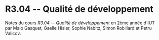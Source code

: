 # R3.04 -- Qualité de développement

Notes du cours *R3.04 -- Qualité de développement* en
2ème année d'IUT par Malo Gasquet, Gaelle Hisler, Sophie Nabitz, Simon Robillard et Petru Valicov.
